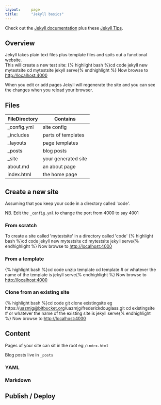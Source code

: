 ```yaml
---
layout:     page
title:      "Jekyll basics"
---
```


Check out the [Jekyll documentation](https://jekyllrb.com/docs/home/) plus these [Jekyll Tips](http://jekyll.tips/guide/introduction/).

Overview
--------
Jekyll takes plain text files plus template files and spits out a functional website.  
This will create a new test site:
{% highlight bash %}cd code
jekyll new mytestsite
cd mytestsite
jekyll serve{% endhighlight %}
Now browse to [http://localhost:4000](http://localhost:4000])

When you edit or add pages Jekyll will regenerate the site and you can see the changes when you reload your browser.

Files
-----

| FileDirectory | Contains |
| ------------ | ------------- | 
| _config.yml | site config |
| _includes   | parts of templates |
| _layouts    | page templates |
| _posts      | blog posts |
| _site       | your generated site |
| about.md    | an about page |
| index.html  | the home page |




Create a new site
-----------------

Assuming that you keep your code in a directory called 'code'.

NB. Edit the <code>_config.yml</code> to change the port from 4000 to say 4001

### From scratch

To create a site called 'mytestsite' in a directory called 'code'
{% highlight bash %}cd code
jekyll new mytestsite
cd mytestsite
jekyll serve{% endhighlight %}
Now browse to [http://localhost:4000](http://localhost:4000])

### From a template

{% highlight bash %}cd code
unzip template
cd template 			# or whatever the name of the template is
jekyll serve{% endhighlight %}
Now browse to [http://localhost:4000](http://localhost:4000])


### Clone from an existing site

{% highlight bash %}cd code
git clone existingsite
eg https://uazmjg@bitbucket.org/uazmjg/frederickdouglass.git
cd existingsite 		# or whatever the name of the existing site is
jekyll serve{% endhighlight %}
Now browse to [http://localhost:4000](http://localhost:4000])



Content
-------

Pages of your site can sit in the root eg `/index.html`

Blog posts live in `_posts`

### YAML

### Markdown

Publish / Deploy
----------------